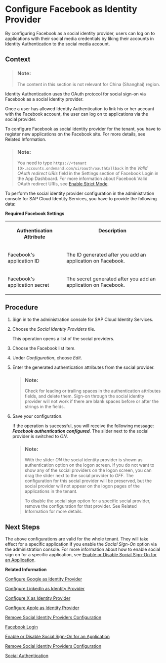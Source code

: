 <!-- loiocc16b335cb5941ddb92ecb7478251c81 -->

# Configure Facebook as Identity Provider

By configuring Facebook as a social identity provider, users can log on to applications with their social media credentials by liking their accounts in Identity Authentication to the social media account.



## Context

> ### Note:  
> The content in this section is not relevant for China \(Shanghai\) region.

Identity Authentication uses the OAuth protocol for social sign-on via Facebook as a social identity provider.

Once a user has allowed Identity Authentication to link his or her account with the Facebook account, the user can log on to applications via the social provider.

To configure Facebook as social identity provider for the tenant, you have to register new applications on the Facebook site. For more details, see Related Information.

> ### Note:  
> You need to type `https://<tenant ID>.accounts.ondemand.com/ui/oauth/oauthCallback` in the *Valid OAuth redirect URIs* field in the Settings section of Facebook Login in the App Dashboard. For more information about Facebook Valid OAuth redirect URIs, see [Enable Strict Mode](https://developers.facebook.com/docs/facebook-login/security/#strict_mode).

To perform the social identity provider configuration in the administration console for SAP Cloud Identity Services, you have to provide the following data:

**Required Facebook Settings**


<table>
<tr>
<th valign="top">

Authentication Attribute

</th>
<th valign="top">

Description

</th>
</tr>
<tr>
<td valign="top">

Facebook's application ID

</td>
<td valign="top">

The ID generated after you add an application on Facebook.

</td>
</tr>
<tr>
<td valign="top">

Facebook's application secret

</td>
<td valign="top">

The secret generated after you add an application on Facebook.

</td>
</tr>
</table>



## Procedure

1.  Sign in to the administration console for SAP Cloud Identity Services.

2.  Choose the *Social Identity Providers* tile.

    This operation opens a list of the social providers.

3.  Choose the Facebook list item.

4.  Under *Configuration*, choose *Edit*.

5.  Enter the generated authentication attributes from the social provider.

    > ### Note:  
    > Check for leading or trailing spaces in the authentication attributes fields, and delete them. Sign-on through the social identity provider will not work if there are blank spaces before or after the strings in the fields.

6.  Save your configuration.

    If the operation is successful, you will receive the following message: ***Facebook authentication configured***. The slider next to the social provider is switched to *ON*.

    > ### Note:  
    > With the slider *ON* the social identity provider is shown as authentication option on the logon screen. If you do not want to show any of the social providers on the logon screen, you can drag the slider next to the social provider to *OFF*. The configuration for this social provider will be preserved, but the social provider will not appear on the logon pages of the applications in the tenant.
    > 
    > To disable the social sign option for a specific social provider, remove the configuration for that provider. See Related Information for more details.




## Next Steps

The above configurations are valid for the whole tenant. They will take effect for a specific application if you enable the *Social Sign-On* option via the administration console. For more information about how to enable social sign on for a specific application, see [Enable or Disable Social Sign-On for an Application](enable-or-disable-social-sign-on-for-an-application-ff12d3d.md).

**Related Information**  


[Configure Google as Identity Provider](configure-google-as-identity-provider-caf215f.md "By configuring Google as a social identity provider, users can log on to applications with their Google credentials by liking their accounts in Identity Authentication to the Google account.")

[Configure LinkedIn as Identity Provider](configure-linkedin-as-identity-provider-9077d6c.md "By configuring LinkedIn as social identity provider, users can log on to applications with their LinkedIn credentials by linking their accounts in Identity Authentication to the LinkedIn account.")

[Configure X as Identity Provider](configure-x-as-identity-provider-f5bc52d.md "By configuring X as social provider, users can log on to applications with their X credentials by liking their accounts in Identity Authentication to the X account.")

[Configure Apple as Identity Provider](configure-apple-as-identity-provider-fe6f7f0.md "Users can log on to applications with their Apple ID credentials by linking their accounts in Identity Authentication to their Apple account.")

[Remove Social Identity Providers Configuration](remove-social-identity-providers-configuration-265e41e.md "You can remove the configurations of the social providers in the administration console for SAP Cloud Identity Services.")

[Facebook Login](https://developers.facebook.com/docs/facebook-login/v2.2)

[Enable or Disable Social Sign-On for an Application](enable-or-disable-social-sign-on-for-an-application-ff12d3d.md "Social sign-on allows users to link their Identity Authentication accounts with social network accounts.")

[Remove Social Identity Providers Configuration](remove-social-identity-providers-configuration-265e41e.md "You can remove the configurations of the social providers in the administration console for SAP Cloud Identity Services.")

[Social Authentication](../User-Guide/social-authentication-108607a.md "")

